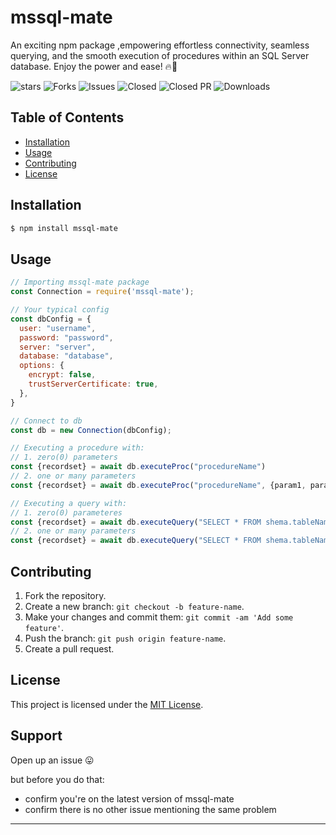 # mssql-mate

An exciting npm package ,empowering effortless connectivity, seamless querying, and the smooth execution of procedures within an SQL Server database. Enjoy the power and ease! 🔥🎉

![stars](https://img.shields.io/github/stars/mwongess/mssql-mate) ![Forks](https://img.shields.io/github/forks/mwongess/mssql-mate)
![Issues](https://img.shields.io/github/issues/mwongess/mssql-mate) ![Closed](https://img.shields.io/github/issues-closed/mwongess/mssql-mate)
![Closed PR](https://img.shields.io/github/issues-pr-closed/mwongess/mssql-mate) 
![Downloads](https://img.shields.io/github/downloads/mwongess/mssql-mate/total)

## Table of Contents

- [Installation](#installation)
- [Usage](#usage)
- [Contributing](#contributing)
- [License](#license)

## Installation

```bash
$ npm install mssql-mate
```

## Usage

```javascript
// Importing mssql-mate package
const Connection = require('mssql-mate');

// Your typical config 
const dbConfig = {
  user: "username",
  password: "password",
  server: "server",
  database: "database",
  options: {
    encrypt: false,
    trustServerCertificate: true,
  },
}

// Connect to db
const db = new Connection(dbConfig);

// Executing a procedure with:
// 1. zero(0) parameters
const {recordset} = await db.executeProc("procedureName")
// 2. one or many parameters
const {recordset} = await db.executeProc("procedureName", {param1, param2,})

// Executing a query with:
// 1. zero(0) parameteres
const {recordset} = await db.executeQuery("SELECT * FROM shema.tableName")
// 2. one or many parameters
const {recordset} = await db.executeQuery("SELECT * FROM shema.tableName WHERE price = @price", {price})
```

## Contributing

1. Fork the repository.
2. Create a new branch: `git checkout -b feature-name`.
3. Make your changes and commit them: `git commit -am 'Add some feature'`.
4. Push the branch: `git push origin feature-name`.
5. Create a pull request.

## License

This project is licensed under the [MIT License](LICENSE).

## Support

Open up an issue 😛

but before you do that:

- confirm you're on the latest version of mssql-mate
- confirm there is no other issue mentioning the same problem

---
